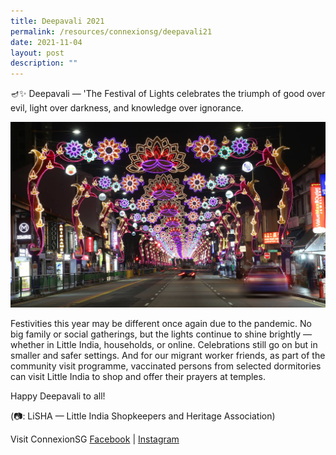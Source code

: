 ```yaml
---
title: Deepavali 2021
permalink: /resources/connexionsg/deepavali21
date: 2021-11-04
layout: post
description: ""
---
```

🪔✨ Deepavali — 'The Festival of Lights celebrates the triumph of good over evil, light over darkness, and knowledge over ignorance.

![Alt text for image on Isomer site](/images/deepavali21.jpg)

Festivities this year may be different once again due to the pandemic. No big family or social gatherings, but the lights continue to shine brightly — whether in Little India, households, or online. Celebrations still go on but in smaller and safer settings. And for our migrant worker friends, as part of the community visit programme, vaccinated persons from selected dormitories can visit Little India to shop and offer their prayers at temples.

Happy Deepavali to all!

(📷: LiSHA — Little India Shopkeepers and Heritage Association)

Visit ConnexionSG [Facebook](https://www.facebook.com/ConnexionSG) | [Instagram](https://www.instagram.com/connexionsg/)
